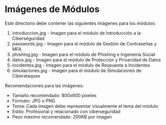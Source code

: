 # Imágenes de Módulos

Este directorio debe contener las siguientes imágenes para los módulos:

1. introduccion.jpg - Imagen para el módulo de Introducción a la Ciberseguridad
2. passwords.jpg - Imagen para el módulo de Gestión de Contraseñas y MFA
3. phishing.jpg - Imagen para el módulo de Phishing e Ingeniería Social
4. datos.jpg - Imagen para el módulo de Protección y Privacidad de Datos
5. incidentes.jpg - Imagen para el módulo de Respuesta a Incidentes
6. simulaciones.jpg - Imagen para el módulo de Simulaciones de Ciberataques

Recomendaciones para las imágenes:
- Tamaño recomendado: 800x600 píxeles
- Formato: JPG o PNG
- Tema: Cada imagen debe representar visualmente el tema del módulo
- Estilo: Profesional y relacionado con ciberseguridad
- Peso máximo recomendado: 200KB por imagen 